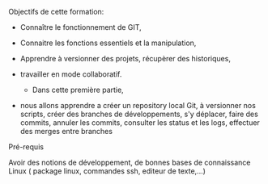 
Objectifs de cette formation:

 - Connaître le fonctionnement de GIT, 
 - Connaitre les fonctions essentiels et la manipulation,
 - Apprendre à versionner des projets, récupèrer des historiques,
 - travailler en mode collaboratif.
   - Dans cette première partie, 

 - nous allons apprendre a créer un repository local Git,
     à versionner nos scripts,
     créer des branches de développements, s'y déplacer, 
     faire des commits,  annuler les commits,
     consulter les status et les logs,
     effectuer des merges entre branches
  
Pré-requis

Avoir des notions de développement, de bonnes bases de connaissance Linux ( package linux, commandes ssh, editeur de texte,...)

